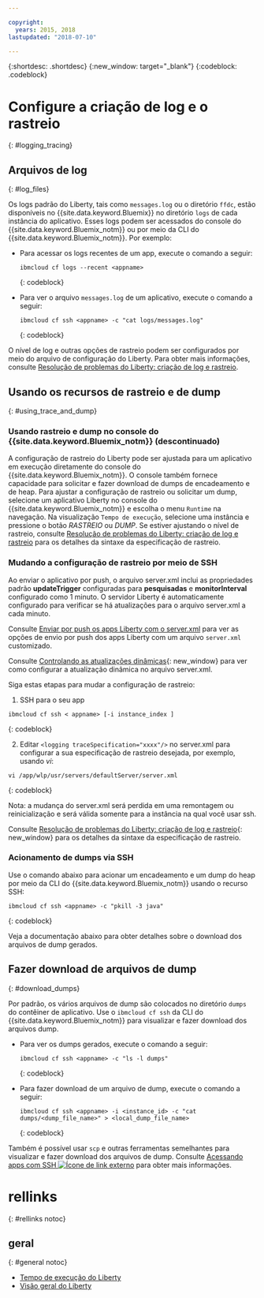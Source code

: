 ```yaml
---

copyright:
  years: 2015, 2018
lastupdated: "2018-07-10"

---
```


{:shortdesc: .shortdesc}
{:new_window: target="_blank"}
{:codeblock: .codeblock}

# Configure a criação de log e o rastreio
{: #logging_tracing}

## Arquivos de log
{: #log_files}

Os logs padrão do Liberty, tais como `messages.log` ou o diretório `ffdc`, estão disponíveis no {{site.data.keyword.Bluemix}} no diretório `logs` de cada instância do aplicativo. Esses logs podem ser acessados do console do {{site.data.keyword.Bluemix_notm}} ou por meio da CLI do {{site.data.keyword.Bluemix_notm}}. Por exemplo:

* Para acessar os logs recentes de um app, execute o comando a seguir:

  ```
  ibmcloud cf logs --recent <appname>
  ```
  {: codeblock}


* Para ver o arquivo `messages.log` de um aplicativo, execute o comando a seguir:

  ```
  ibmcloud cf ssh <appname> -c "cat logs/messages.log"
  ```
  {: codeblock}

O nível de log e outras opções de rastreio podem ser configurados por meio do arquivo de configuração do Liberty. Para obter mais informações, consulte [Resolução de problemas do Liberty: criação de log e rastreio](http://www.ibm.com/support/knowledgecenter/SSEQTP_liberty/com.ibm.websphere.wlp.doc/ae/rwlp_logging.html).

## Usando os recursos de rastreio e de dump
{: #using_trace_and_dump}

### Usando rastreio e dump no console do {{site.data.keyword.Bluemix_notm}} (descontinuado)

A configuração de rastreio do Liberty pode ser ajustada para um aplicativo em execução diretamente do console do {{site.data.keyword.Bluemix_notm}}. O console também fornece capacidade para solicitar e fazer download de dumps de encadeamento e de heap. Para ajustar a configuração de rastreio ou solicitar um dump, selecione um aplicativo Liberty no console do {{site.data.keyword.Bluemix_notm}} e escolha o menu `Runtime` na navegação. Na visualização `Tempo de execução`, selecione uma instância e pressione o botão *RASTREIO* ou *DUMP*. Se estiver ajustando o nível de rastreio, consulte [Resolução de problemas do Liberty: criação de log e rastreio](http://www.ibm.com/support/knowledgecenter/SSEQTP_liberty/com.ibm.websphere.wlp.doc/ae/rwlp_logging.html) para os detalhes da sintaxe da especificação de rastreio.

### Mudando a configuração de rastreio por meio de SSH

Ao enviar o aplicativo por push, o arquivo server.xml inclui as propriedades padrão
**updateTrigger** configuradas para **pesquisadas** e **monitorInterval** configurado como 1 minuto. O
servidor Liberty é automaticamente configurado para verificar se há atualizações para o arquivo server.xml a cada minuto.

Consulte [Enviar
por push os apps Liberty com o server.xml](https://console.ng.bluemix.net/docs/runtimes/liberty/optionsForPushing.html#options_for_pushing) para ver as opções de envio por push dos apps Liberty com um arquivo
`server.xml` customizado.

Consulte
[Controlando
as atualizações dinâmicas](https://www.ibm.com/support/knowledgecenter/SSEQTP_liberty/com.ibm.websphere.wlp.doc/ae/twlp_setup_dyn_upd.html){: new_window} para ver como configurar a atualização dinâmica no arquivo server.xml.

Siga estas etapas para mudar a configuração de rastreio:

1. SSH para o seu app

  ```
 ibmcloud cf ssh < appname> [-i instance_index ]
  ```
  {: codeblock}

2. Editar  `<logging traceSpecification="xxxx"/>` no server.xml para configurar a sua especificação de
rastreio desejada, por exemplo, usando *vi*:

  ```
vi /app/wlp/usr/servers/defaultServer/server.xml
  ```
  {: codeblock}

Nota: a mudança do server.xml será perdida em uma remontagem ou reinicialização e será válida somente para a instância na qual você usar ssh.

Consulte [Resolução de problemas do Liberty: criação de log e rastreio](http://www.ibm.com/support/knowledgecenter/SSEQTP_liberty/com.ibm.websphere.wlp.doc/ae/rwlp_logging.html){: new_window} para os detalhes da sintaxe da especificação de rastreio.

### Acionamento de dumps via SSH

Use o comando abaixo para acionar um encadeamento e um dump do heap por meio da CLI do
{{site.data.keyword.Bluemix_notm}} usando o recurso SSH:

  ```
 ibmcloud cf ssh <appname> -c "pkill -3 java"
  ```
  {: codeblock}

Veja a documentação abaixo para obter detalhes sobre o download dos arquivos de dump gerados.

## Fazer download de arquivos de dump
{: #download_dumps}

Por padrão, os vários arquivos de dump são colocados no diretório `dumps` do contêiner de aplicativo. Use o
`ibmcloud cf ssh` da CLI do {{site.data.keyword.Bluemix_notm}} para visualizar e fazer download dos arquivos dump.

* Para ver os dumps gerados, execute o comando a seguir:

  ```
  ibmcloud cf ssh <appname> -c "ls -l dumps"
  ```
  {: codeblock}

* Para fazer download de um arquivo de dump, execute o comando a seguir:

  ```
  ibmcloud cf ssh <appname> -i <instance_id> -c "cat dumps/<dump_file_name>" > <local_dump_file_name>
  ```
  {: codeblock}

Também é possível usar `scp` e outras ferramentas semelhantes para visualizar e fazer download dos arquivos de dump. Consulte [Acessando apps com SSH ![Ícone de link externo](../../icons/launch-glyph.svg "Ícone de link externo")](https://docs.cloudfoundry.org/devguide/deploy-apps/ssh-apps.html) para obter mais informações.

# rellinks
{: #rellinks notoc}
## geral
{: #general notoc}
* [Tempo de execução do Liberty](index.html)
* [Visão geral do Liberty](https://www.ibm.com/support/knowledgecenter/SSEQTP_liberty/com.ibm.websphere.wlp.doc/ae/cwlp_about.html)
